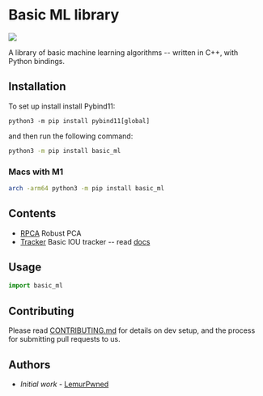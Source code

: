 # Basic ML library

![](assets/main_image.png)

<!-- [![Gitter][gitter-badge]][gitter-link]

| Badge      | status                                                       |
| ---------- | ------------------------------------------------------------ |
| pip builds | [![Pip Actions Status][actions-pip-badge]][actions-pip-link] |

[actions-pip-link]: https://github.com/pybind/basic_ml/actions?query=workflow%3A%22Pip
[actions-pip-badge]: https://github.com/pybind/basic_ml/workflows/Pip/badge.svg -->

A library of basic machine learning algorithms -- written in C++, with Python bindings.

## Installation

To set up install install Pybind11:

```
python3 -m pip install pybind11[global]
```

and then run the following command:

```bash
python3 -m pip install basic_ml
```

### Macs with M1

```bash
arch -arm64 python3 -m pip install basic_ml
```

## Contents

- [RPCA](python/rpca.hpp) Robust PCA
- [Tracker](python/tracker.hpp) Basic IOU tracker -- read [docs](docs/tracker.md)

## Usage

```python
import basic_ml
```

## Contributing

Please read [CONTRIBUTING.md](CONTRIBUTING.md) for details on dev setup, and the process for submitting pull requests to us.

## Authors

- _Initial work_ - [LemurPwned](www.github.com/LemurPwned)
